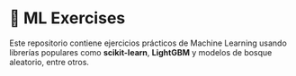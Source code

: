 # 🧠 ML Exercises

Este repositorio contiene ejercicios prácticos de Machine Learning
usando librerías populares como **scikit-learn**, **LightGBM** y
modelos de bosque aleatorio, entre otros.




